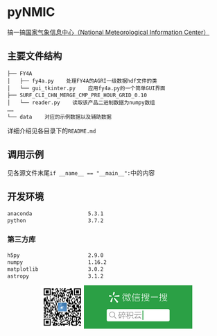 # pyNMIC

搞一搞[国家气象信息中心（National Meteorological Information Center）](https://data.cma.cn/)

## 主要文件结构
```
├── FY4A
│   ├── fy4a.py    处理FY4A的AGRI一级数据hdf文件的类
│   └── gui_tkinter.py    应用fy4a.py的一个简单GUI界面
├── SURF_CLI_CHN_MERGE_CMP_PRE_HOUR_GRID_0.10
│   └── reader.py    读取该产品二进制数据为numpy数组
……
└── data    对应的示例数据以及辅助数据
```
详细介绍见各目录下的`README.md`

## 调用示例
见各源文件末尾`if __name__ == "__main__":`中的内容

## 开发环境
```
anaconda                  5.3.1
python                    3.7.2
```
### 第三方库
```
h5py                      2.9.0
numpy                     1.16.2
matplotlib                3.0.2
astropy                   3.1.2
```



<center>

![](./data/weixin_qr.png)</center>
